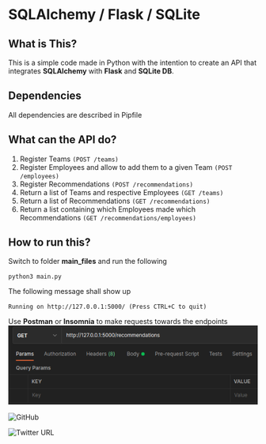 # SQLAlchemy / Flask / SQLite

## What is This?

This is a simple code made in Python with the intention to create an API that integrates 
**SQLAlchemy** with **Flask** and **SQLite DB**. 

## Dependencies

All dependencies are described in Pipfile 

## What can the API do?

1. Register Teams `(POST /teams)`
2. Register Employees and allow to add them to a given Team `(POST /employees)`
3. Register Recommendations `(POST /recommendations)`
4. Return a list of Teams and respective Employees `(GET /teams)`
5. Return a list of Recommendations `(GET /recommendations)`
6. Return a list containing which Employees made which Recommendations `(GET /recommendations/employees)`


## How to run this? 

Switch to folder **main_files** and run the following
```
python3 main.py
```
The following message shall show up
```
Running on http://127.0.0.1:5000/ (Press CTRL+C to quit)
```

Use **Postman** or **Insomnia** to make requests towards the endpoints
![img.png](main_files/img.png)

![GitHub](https://img.shields.io/github/license/sambiase/sqlalchemy_flask_api?logo=GitHub)

![Twitter URL](https://img.shields.io/twitter/url?label=LinkedIn&logo=Linkedin&style=social&url=https%3A%2F%2Fwww.linkedin.com%2Fin%2Fsambiase%2F)